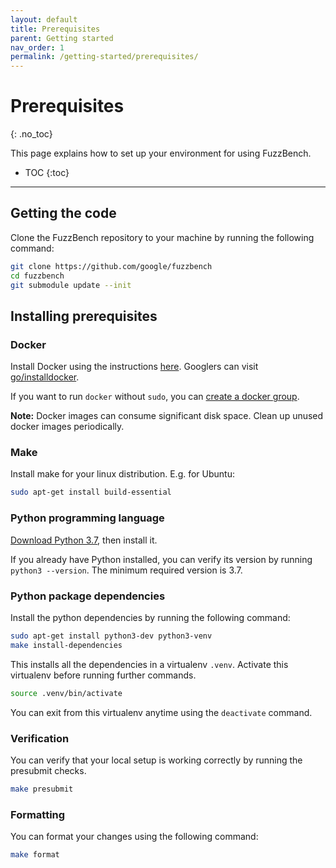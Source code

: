 ```yaml
---
layout: default
title: Prerequisites
parent: Getting started
nav_order: 1
permalink: /getting-started/prerequisites/
---
```


# Prerequisites
{: .no_toc}

This page explains how to set up your environment for using FuzzBench.

- TOC
{:toc}

---

## Getting the code

Clone the FuzzBench repository to your machine by running the following command:

```bash
git clone https://github.com/google/fuzzbench
cd fuzzbench
git submodule update --init
```

## Installing prerequisites

### Docker

Install Docker using the instructions
[here](https://docs.docker.com/engine/installation).
Googlers can visit [go/installdocker](https://goto.google.com/installdocker).

If you want to run `docker` without `sudo`, you can
[create a docker group](https://docs.docker.com/engine/install/linux-postinstall/).

**Note:** Docker images can consume significant disk space. Clean up unused
docker images periodically.

### Make

Install make for your linux distribution. E.g. for Ubuntu:

```bash
sudo apt-get install build-essential
```

### Python programming language

[Download Python 3.7](https://www.python.org/downloads/release/python-376/),
then install it.

If you already have Python installed, you can verify its version by running
`python3 --version`. The minimum required version is 3.7.

### Python package dependencies

Install the python dependencies by running the following command:

```bash
sudo apt-get install python3-dev python3-venv
make install-dependencies
```

This installs all the dependencies in a virtualenv `.venv`. Activate this
virtualenv before running further commands.

```bash
source .venv/bin/activate
```

You can exit from this virtualenv anytime using the `deactivate` command.

### Verification

You can verify that your local setup is working correctly by running the
presubmit checks.

```bash
make presubmit
```

### Formatting

You can format your changes using the following command:

```bash
make format
```
